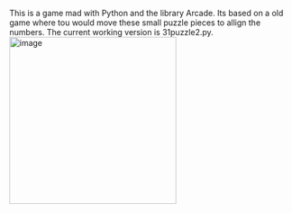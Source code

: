 This is a game mad with Python and the library Arcade. Its based on a old game where tou would move these small puzzle pieces to allign the numbers. The current working version is 31puzzle2.py. \
<img width="296" alt="image" src="https://github.com/SameNilsen/Games/assets/45354242/5a42e621-5565-4c4f-a1fd-65910145aba4">
